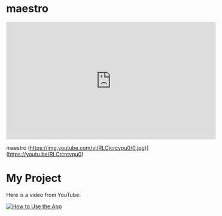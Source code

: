 # maestro
<iframe width="560" height="315" src="https://youtu.be/RLCtcrcvpu0" frameborder="0" allowfullscreen></iframe>

maestro (https://img.youtube.com/vi/RLCtcrcvpu0/0.jpg)](https://youtu.be/RLCtcrcvpu0)

# My Project

Here is a video from YouTube:

[![How to Use the App](https://img.youtube.com/vi/RLCtcrcvpu0/0.jpg)](https://youtu.be/RLCtcrcvpu0)
